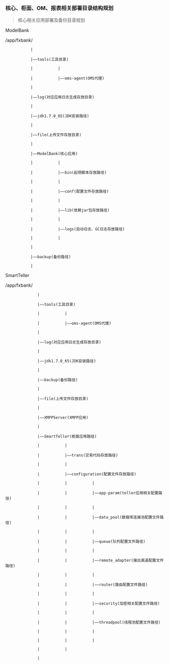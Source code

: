 ### 核心、柜面、OM、报表相关部署目录结构规划

> 核心相关应用部署及备份目录规划

ModelBank

/app/fxbank/

               |
    
               |——tools(工具目录)
    
               |           |
    
               |           |——oms-agent(OMS代理)
    
               |
    
               |——log(对应应用日志生成存放目录)
    
               |
    
               |——jdk1.7.0_65(JDK安装路径)
    
               |
    
               |——file(上传文件存放目录)
    
               |
    
               |——ModelBank(核心应用)
    
               |           |
    
               |           |——bin(起停脚本存放路径)
    
               |           |
    
               |           |——conf(配置文件存放路径)
    
               |           |
    
               |           |——lib(依赖jar包存放路径)
    
               |           |
    
               |           |——logs(启动日志、GC日志存放路径)
    
               |           |
    
               |
    
               |——backup(备份路径)
    
               |

SmartTeller

/app/fxbank/

                  |
    
                  |——tools(工具目录)
    
                  |           |
    
                  |           |——oms-agent(OMS代理)
    
                  |
    
                  |——log(对应应用日志生成存放目录)
    
                  |
    
                  |——jdk1.7.0_65(JDK安装路径)
    
                  |
    
                  |——backup(备份路径)
    
                  |
    
                  |——file(上传文件存放目录)
    
                  |
    
                  |——XMPPServer(XMPP应用)
    
                  |
    
                  |——SmartTeller(柜面应用路径)
    
                  |           |
    
                  |           |——trans(交易代码存放路径)
    
                  |           |
    
                  |           |——configuration(配置文件存放路径)
    
                  |           |           |
    
                  |           |           |——app-param(teller应用相关配置路径)
    
                  |           |           |
    
                  |           |           |——data_pool(数据库连接池配置文件路径)
    
                  |           |           |
    
                  |           |           |——queue(队列配置文件路径)
    
                  |           |           |
    
                  |           |           |——remote_adapter(接出渠道配置文件路径)
    
                  |           |           |
    
                  |           |           |——router(路由配置文件路径)
    
                  |           |           |
    
                  |           |           |——security(加密相关配置文件路径)
    
                  |           |           |
    
                  |           |           |——threadpool(线程池配置文件路径)
    
                  |           |           |
    
                  |           |           |
    
                  |           |
    
                  |